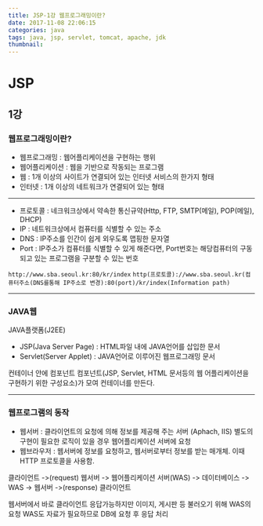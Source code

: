 ```yaml
---
title: JSP-1강 웹프로그래밍이란?
date: 2017-11-08 22:06:15
categories: java
tags: java, jsp, servlet, tomcat, apache, jdk
thumbnail:
---
```


# JSP

## 1강

### 웹프로그래밍이란?

* 웹프로그래밍 : 웹어플리케이션을 구현하는 행위
* 웹어플리케이션 : 웹을 기반으로 작동되는 프로그램
* 웹 : 1개 이상의 사이트가 연결되어 있는 인터넷 서비스의 한가지 형태
* 인터넷 : 1개 이상의 네트워크가 연결되어 있는 형태

---

* 프로토콜 : 네크워크상에서 약속한 통신규약(Http, FTP, SMTP(메일), POP(메일), DHCP)
* IP : 네트워크상에서 컴퓨터를 식별할 수 있는 주소
* DNS : IP주소를 인간이 쉽게 외우도록 맵핑한 문자열
* Port : IP주소가 컴퓨터를 식별할 수 있게 해준다면, Port번호는 해당컴퓨터의 구동되고 있는 프로그램을 구분할 수 있는 번호

`http://www.sba.seoul.kr:80/kr/index`
`http(프로토콜)://www.sba.seoul.kr(컴퓨터주소(DNS를통해 IP주소로 변경):80(port)/kr/index(Information path)`

---

### JAVA웹

JAVA플랫폼(J2EE)

* JSP(Java Server Page) : HTML파일 내에 JAVA언어를 삽입한 문서
* Servlet(Server Applet) : JAVA언어로 이루어진 웹프로그래밍 문서

컨테이너 안에 컴포넌트
컴포넌트(JSP, Servlet, HTML 문서등의 웹 어플리케이션을 구현하기 위한 구성요소)가 모여 컨테이너를 만든다.

---

### 웹프로그램의 동작

* 웹서버 : 클라이언트의 요청에 의해 정보를 제공해 주는 서버 (Aphach, IIS) 별도의 구현이 필요한 로직이 있을 경우 웹어플리케이션 서버에 요청
* 웹브라우저 : 웹서버에 정보를 요청하고, 웹서버로부터 정보를 받는 매개체. 이때 HTTP 프로토콜을 사용함.

클라이언트 ->(request) 웹서버 -> 웹어플리케이션 서버(WAS) -> 데이터베이스 -> WAS -> 웹서버 ->(response) 클라이언트

웹서버에서 바로 클라이언트 응답가능하지만 이미지, 게시판 등 불러오기 위해 WAS의 요청 WAS도 자료가 필요하므로 DB에 요청 후 응답 처리
